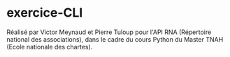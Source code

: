 # exercice-CLI
Réalisé par Victor Meynaud et Pierre Tuloup pour l'API RNA (Répertoire national des associations), dans le cadre du cours Python du Master TNAH (Ecole nationale des chartes).
